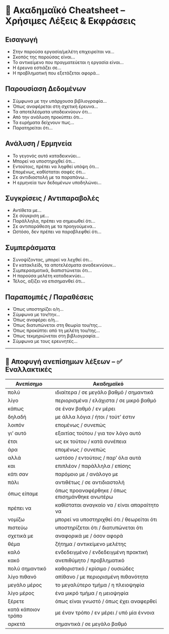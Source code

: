 # 📑 Ακαδημαϊκό Cheatsheet – Χρήσιμες Λέξεις & Εκφράσεις

## Εισαγωγή

- Στην παρούσα εργασία/μελέτη επιχειρείται να…
- Σκοπός της παρούσας είναι…
- Το αντικείμενο που πραγματεύεται η εργασία είναι…
- Η έρευνα εστιάζει σε…
- Η προβληματική που εξετάζεται αφορά…

## Παρουσίαση Δεδομένων

- Σύμφωνα με την υπάρχουσα βιβλιογραφία…
- Όπως αναφέρεται στη σχετική έρευνα…
- Τα αποτελέσματα υποδεικνύουν ότι…
- Από την ανάλυση προκύπτει ότι…
- Τα ευρήματα δείχνουν πως…
- Παρατηρείται ότι…

## Ανάλυση / Ερμηνεία

- Το γεγονός αυτό καταδεικνύει…
- Μπορεί να υποστηριχθεί ότι…
- Εντούτοις, πρέπει να ληφθεί υπόψη ότι…
- Επομένως, καθίσταται σαφές ότι…
- Σε αντιδιαστολή με τα παραπάνω…
- Η ερμηνεία των δεδομένων υποδηλώνει…

## Συγκρίσεις / Αντιπαραβολές

- Αντίθετα με…
- Σε σύγκριση με…
- Παράλληλα, πρέπει να σημειωθεί ότι…
- Σε αντιπαράθεση με τα προηγούμενα…
- Ωστόσο, δεν πρέπει να παραβλεφθεί ότι…

## Συμπεράσματα

- Συνοψίζοντας, μπορεί να λεχθεί ότι…
- Εν κατακλείδι, τα αποτελέσματα αναδεικνύουν…
- Συμπερασματικά, διαπιστώνεται ότι…
- Η παρούσα μελέτη καταδεικνύει…
- Τέλος, αξίζει να επισημανθεί ότι…

## Παραπομπές / Παραθέσεις

- Όπως υποστηρίζει ο/η…
- Σύμφωνα με τον/την…
- Όπως αναφέρει ο/η…
- Όπως διατυπώνεται στη θεωρία του/της…
- Όπως προκύπτει από τη μελέτη του/της…
- Όπως τεκμηριώνεται στη βιβλιογραφία…
- Σύμφωνα με τους ερευνητές…

---

## 🚫 Αποφυγή ανεπίσημων λέξεων – ✅ Εναλλακτικές

| Ανεπίσημο          | Ακαδημαϊκό                                     |
| ------------------ | ---------------------------------------------- |
| πολύ               | ιδιαίτερα / σε μεγάλο βαθμό / σημαντικά        |
| λίγο               | περιορισμένα / ελάχιστα / σε μικρό βαθμό       |
| κάπως              | σε έναν βαθμό / εν μέρει                       |
| δηλαδή             | με άλλα λόγια / ήτοι / τούτ’ έστιν             |
| λοιπόν             | επομένως / συνεπώς                             |
| γι’ αυτό           | εξαιτίας τούτου / για τον λόγο αυτό            |
| έτσι               | ως εκ τούτου / κατά συνέπεια                   |
| άρα                | επομένως / συνεπώς                             |
| αλλά               | ωστόσο / εντούτοις / παρ’ όλα αυτά             |
| και                | επιπλέον / παράλληλα / επίσης                  |
| κάτι σαν           | παρόμοιο με / ανάλογο με                       |
| πάλι               | αντιθέτως / σε αντιδιαστολή                    |
| όπως είπαμε        | όπως προαναφέρθηκε / όπως επισημάνθηκε ανωτέρω |
| πρέπει να          | καθίσταται αναγκαίο να / είναι απαραίτητο να   |
| νομίζω             | μπορεί να υποστηριχθεί ότι / θεωρείται ότι     |
| πιστεύω            | υποστηρίζεται ότι / διατυπώνεται ότι           |
| σχετικά με         | αναφορικά με / όσον αφορά                      |
| θέμα               | ζήτημα / αντικείμενο μελέτης                   |
| καλό               | ενδεδειγμένο / ενδεδειγμένη πρακτική           |
| κακό               | ανεπιθύμητο / προβληματικό                     |
| πολύ σημαντικό     | καθοριστικό / κρίσιμο / ουσιώδες               |
| λίγο πιθανό        | απίθανο / με περιορισμένη πιθανότητα           |
| μεγάλο μέρος       | το μεγαλύτερο τμήμα / η πλειοψηφία             |
| λίγο μέρος         | ένα μικρό τμήμα / η μειοψηφία                  |
| ξέρετε             | όπως είναι γνωστό / όπως έχει αναφερθεί        |
| κατά κάποιον τρόπο | με έναν τρόπο / εν μέρει / υπό μία έννοια      |
| αρκετά             | σημαντικά / σε μεγάλο βαθμό                    |
